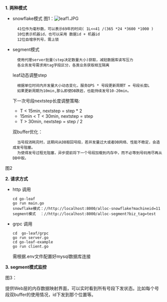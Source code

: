 
**1. 两种模式**  
 
- snowflake模式
 图1：![leaf1.JPG](https://i.loli.net/2019/10/13/cr98SJtgfYsUjGy.jpg)
            
        41位作为毫秒数，可以表示69年的时间( 1L<<41 /(365 *24 *3600 *1000 )
        10位表示机器id，也可以采用 数据id + 机器id
        12位自增序列号，需上锁

- segment模式
        
		使用代理server批量(step决定数量大小)获取，减轻数据库读写压力
        各业务发号需求用tag字段区分，各类业务获取相互隔离
        
	
   
    leaf动态调整step
		
	    根据单位时间内并发量大小动态变化，服务QPS * 号段更新周期T = 号段长度L
	    如果更新周期为10min,那么即使DB跌宕，也能持续发号10-20min。

	下一次号段nextstep长度调整策略:
        
 	- T < 15min, nextstep = step * 2
    - 15min < T < 30min, nextstep = step
    - T > 30min, nextstep = step / 2
    

	双buffer优化：
    	
	  	当号段消耗完时，这期间从DB取回号段，若并发量过大或者DB网络、性能不稳定，会造成发号阻塞。
		为使得发号过程无阻塞，异步提前将下一个号段加载到内存中，而不必等到号码用尽再从DB中取。
图2

 **2. 请求方式**

 -  http 调用
 	
		cd go-leaf
		go run main.go
		snowflake模式：//http://localhost:8000/alloc-snowflake?machineid=11
		segment模式  ：//http://localhost:8000/alloc-segment?biz_tag=test

 -  grpc 调用
 
 		cd  go-leaf/grpc
		go run server.go
		cd go-leaf-example
		go run client.go

 	需根据.env文件配置好mysql数据库连接
 
 **3. segment模式监控**

 图3：
    


   提供Web层的内存数据映射界面，可以实时看到所有号段下发状态。比如每个号段双buffer的使用情况，id下发到那个位置等。
            
        
